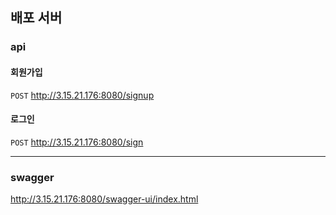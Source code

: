 ## 배포 서버

### api
#### 회원가입
`POST` http://3.15.21.176:8080/signup

#### 로그인
`POST` http://3.15.21.176:8080/sign

---
### swagger
http://3.15.21.176:8080/swagger-ui/index.html